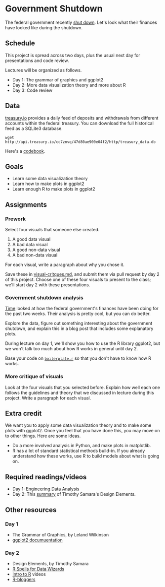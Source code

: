 Government Shutdown
======
The federal government recently
[shut down](http://en.wikipedia.org/wiki/United_States_federal_government_shutdown_of_2013).
Let's look what their finances have looked like during the shutdown.

## Schedule
This project is spread across two days, plus the
usual next day for presentations and code review.

Lectures will be organized as follows.

* Day 1: The grammar of graphics and ggplot2
* Day 2: More data visualization theory and
  more about R
* Day 3: Code review

## Data
[treasury.io](http://treasury.io) provides
a daily feed of deposits and withdrawals
from different accounts within the federal
treasury. You can download the full historical
feed as a SQLite3 database.

    wget http://api.treasury.io/cc7znvq/47d80ae900e04f2/http/treasury_data.db

Here's a [codebook](https://github.com/csvsoundsystem/federal-treasury-api/wiki/Treasury.io-Data-Dictionary).

## Goals
* Learn some data visualization theory
* Learn how to make plots in ggplot2
* Learn enough R to make plots in ggplot2

## Assignments

### Prework
Select four visuals that someone else created.

1. A good data visual
2. A bad data visual
3. A good non-data visual
4. A bad non-data visual

For each visual, write a paragraph about why you chose it.

Save these in [visual-critques.md](visual-critiques.md),
and submit them via pull request by day 2 of this project.
Choose one of these four visuals to present to the class;
we'll start day 2 with these presentations.

### Government shutdown analysis
[Time](http://swampland.time.com/2013/10/15/see-for-yourself-uncle-sams-bank-account-running-low/)
looked at how the federal government's finances have been doing for the past two weeks.
Their analysis is pretty cool, but you can do better.

Explore the data, figure out something interesting
about the government shutdown, and explain this in
a blog post that includes some explanatory plots.

During lecture on day 1, we'll show you how to
use the R library ggplot2, but we won't talk too much
about how R works in general until day 2.

Base your code on [`boilerplate.r`](boilerplate.r)
so that you don't have to know how R works.

### More critique of visuals
Look at the four visuals that you selected before.
Explain how well each one follows the guidelines
and theory that we discussed in lecture during this
project. Write a paragraph for each visual.

## Extra credit
We want you to apply some data visualization theory
and to make some plots with ggplot2. Once you feel
that you have done this, you may move on to other
things. Here are some ideas.

* Do a more involved analysis in Python, and make
    plots in matplotlib.
* R has a lot of standard statistical methods build-in.
    If you already understand how these works, use R
    to build models about what is going on.

## Required readings/videos

* Day 1: [Engineering Data Analysis](http://www.youtube.com/watch?v=TaxJwC_MP9Q)
* Day 2: This [summary](http://www.behance.net/gallery/Book-Layout-Timothy-Samaras-20-Rules-of-Good-Design/7616553)
    of Timothy Samara's Design Elements.

## Other resources

### Day 1

* The Grammar of Graphics, by Leland Wilkinson
* [ggplot2 documuentation](http://docs.ggplot2.org/current/)

### Day 2

* Design Elements, by Timothy Samara
* [R Spells for Data Wizards](http://thomaslevine.com/!/r-spells-for-data-wizards/)
* [Intro to R](http://www.youtube.com/playlist?list=PLOU2XLYxmsIK9qQfztXeybpHvru-TrqAP) videos
* [R-bloggers](http://www.r-bloggers.com/)
